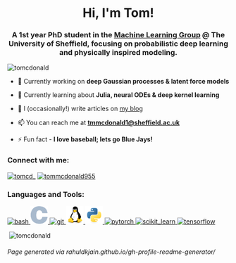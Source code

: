 <h1 align="center">Hi, I'm Tom!</h1>
<h3 align="center">A 1st year PhD student in the <a href="https://www.sheffield.ac.uk/dcs/research/groups/machine-learning">Machine Learning Group</a> @ The University of Sheffield, focusing on probabilistic deep learning and physically inspired modeling. </h3>

<p align="left"> <img src="https://komarev.com/ghpvc/?username=tomcdonald&label=Profile%20views&color=0e75b6&style=flat" alt="tomcdonald" /> </p>

- 🔭 Currently working on **deep Gaussian processes & latent force models**

- 🌱 Currently learning about **Julia, neural ODEs & deep kernel learning**

- 📝 I (occasionally!) write articles on <a href="http://tomcdonald.github.io/blog/about">my blog</a>

- 📫 You can reach me at **tmmcdonald1@sheffield.ac.uk**

- ⚡ Fun fact - **I love baseball; lets go Blue Jays!**

<h3 align="left">Connect with me:</h3>
<p align="left">
<a href="https://twitter.com/tomcd_" target="blank"><img align="center" src="https://cdn.jsdelivr.net/npm/simple-icons@3.0.1/icons/twitter.svg" alt="tomcd_" height="30" width="40" /></a>
<a href="https://linkedin.com/in/tommcdonald955" target="blank"><img align="center" src="https://cdn.jsdelivr.net/npm/simple-icons@3.0.1/icons/linkedin.svg" alt="tommcdonald955" height="30" width="40" /></a>
</p>

<h3 align="left">Languages and Tools:</h3>
<p align="left"> <a href="https://www.gnu.org/software/bash/" target="_blank"> <img src="https://www.vectorlogo.zone/logos/gnu_bash/gnu_bash-icon.svg" alt="bash" width="40" height="40"/> </a> <a href="https://www.cprogramming.com/" target="_blank"> <img src="https://raw.githubusercontent.com/devicons/devicon/master/icons/c/c-original.svg" alt="c" width="40" height="40"/> </a> <a href="https://git-scm.com/" target="_blank"> <img src="https://www.vectorlogo.zone/logos/git-scm/git-scm-icon.svg" alt="git" width="40" height="40"/> </a> <a href="https://www.linux.org/" target="_blank"> <img src="https://raw.githubusercontent.com/devicons/devicon/master/icons/linux/linux-original.svg" alt="linux" width="40" height="40"/> </a> <a href="https://www.python.org" target="_blank"> <img src="https://raw.githubusercontent.com/devicons/devicon/master/icons/python/python-original.svg" alt="python" width="40" height="40"/> </a> <a href="https://pytorch.org/" target="_blank"> <img src="https://www.vectorlogo.zone/logos/pytorch/pytorch-icon.svg" alt="pytorch" width="40" height="40"/> </a> <a href="https://scikit-learn.org/" target="_blank"> <img src="https://upload.wikimedia.org/wikipedia/commons/0/05/Scikit_learn_logo_small.svg" alt="scikit_learn" width="40" height="40"/> </a> <a href="https://www.tensorflow.org" target="_blank"> <img src="https://www.vectorlogo.zone/logos/tensorflow/tensorflow-icon.svg" alt="tensorflow" width="40" height="40"/> </a> </p>

<p>&nbsp;<img align="center" src="https://github-readme-stats.vercel.app/api?username=tomcdonald&show_icons=true&locale=en" alt="tomcdonald" /></p>

###### Page generated via rahuldkjain.github.io/gh-profile-readme-generator/
